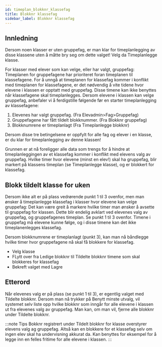 ```yaml
---
id: timeplan_blokknr_klassefag
title: Blokknr klassefag
sidebar_label: Blokknr klassefag
---
```


## Innledning
Dersom noen klasser er uten gruppefag, er man klar for timeplanlegging av disse klassene uten å måtte bry seg om dette valget! Velg da Timeplanlegge klasse.

For klasser med elever som kan velge, eller har valgt, gruppefag:
Timeplanen for gruppefagene har prioriteret foran timeplanen til klassefagene. For å unngå at timeplanen for klassefag kommer i konflikt med timeplanen for klassefagene, er det nødvendig å vite tidene hvor elevene i klassen er opptatt med gruppefag. Disse timene kan ikke benyttes når klassefagene skal timeplanlegges.
Dersom elevene i klassen kan velge gruppefag, anbefaler vi å ferdigstille følgende før en starter timeplanlegging av klassefagene:

1. Elevenes har valgt gruppefag. (Fra Elevadmin>Fag>Gruppefag)
2. Gruppefagene har fått tildelt blokknummer. (Fra Blokknr gruppefag)
3. Blokknumrene er timeplanlagt (Fra Timeplanlegge blokknr)

Dersom disse tre betingelsene er oppfylt for alle fag og elever i en klasse, er du klar for timeplanlegging av denne klassen! 

Grunnen er at nå foreligger alle data som trengs for å hindre at timeplanleggingen av et klassefag kommer i konflikt med elevens valg av gruppefag. Hvilke timer hvor elevene (minst en elev!) skal ha gruppefag, blir markert på klassens timeplan (se Timeplanlegge klasse), og er blokkert for klassefag.

## Blokk tildelt klasse for uken
Dersom ikke alt er på plass vedrørende punkt 1 til 3 ovenfor, men man ønsker å timeplanlegge klassefag i klasser hvor elevene kan velge gruppefag:
Det kan være greit å markere hvilke timer man ønsker å avsette til gruppefag for klassen. Dette blir endelig avklart ved elevenes valg av gruppefag, og gruppefagenes timeplan. Se punkt 1 til 3 ovenfor. Timene i gruppefag må elevene kunne følge, og i disse timene  kan det ikke timeplanenlegges klassefag.

Dersom blokknumrene er timeplanlagt (punkt 3), kan man nå båndlegge hvilke timer hvor gruppefagene nå skal få blokkere for klassefag. 
- Velg klasse
- FLytt over fra Ledige blokknr til Tildelte blokknr timene som skal blokkeres for klassefag
- Bekreft valget med Lagre

## Etterord
Når elevenes valg er på plass (se punkt 1 til 3), er egentlig valget med Tildelte blokknr. Dersom man nå trykker på Benytt minste utvalg, vil systemet selv liste opp hvilke blokknr som inngår for alle elevene i klassen ut fra elevenes valg av gruppefag. Man kan, om man vil, fjerne alle blokknr under Tildelte blokknr.

:::note Tips
Bokknr registrert under Tildelt blokknr for klasse overstyrer elevens valg ag gruppefag. Altså kan en blokkere for et klassefag selv om ingen elev skal ha undervisning akkurat da. Kan benyttes for eksempel for å legge inn en felles fritime for alle elevene i klassen.
:::









